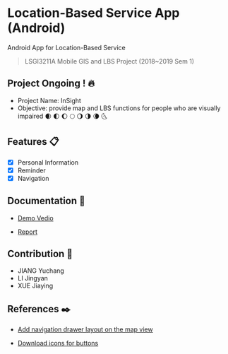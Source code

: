 # Location-Based Service App (Android)
Android App for Location-Based Service
> LSGI3211A Mobile GIS and LBS Project (2018~2019 Sem 1)  

## Project Ongoing ! :fire:
- Project Name: InSight
- Objective: provide map and LBS functions for people who are visually impaired
:waxing_crescent_moon:
:first_quarter_moon:
:waxing_gibbous_moon:
:full_moon:
:waning_gibbous_moon:
:last_quarter_moon:
:waning_crescent_moon:
:last_quarter_moon_with_face:

## Features :clipboard:
- [x] Personal Information
- [x] Reminder
- [x] Navigation

## Documentation :file_folder:
+ [Demo Vedio]( EMPTY)

+ [Report]( EMPTY )

## Contribution :eyes:
- JIANG Yuchang
- LI Jingyan
- XUE Jiaying

## References :black_nib:
+ [Add navigation drawer layout on the map view](https://stackoverflow.com/questions/45604680/android-add-navigation-drawer-to-default-maps-activity)

+ [Download icons for buttons](https://material.io/tools/icons/?icon=search&style=baseline)


